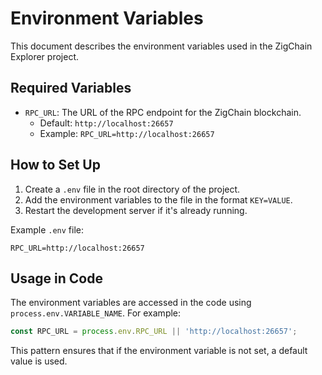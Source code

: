 # Environment Variables

This document describes the environment variables used in the ZigChain Explorer project.

## Required Variables

- `RPC_URL`: The URL of the RPC endpoint for the ZigChain blockchain.
  - Default: `http://localhost:26657`
  - Example: `RPC_URL=http://localhost:26657`

## How to Set Up

1. Create a `.env` file in the root directory of the project.
2. Add the environment variables to the file in the format `KEY=VALUE`.
3. Restart the development server if it's already running.

Example `.env` file:
```
RPC_URL=http://localhost:26657
```

## Usage in Code

The environment variables are accessed in the code using `process.env.VARIABLE_NAME`. For example:

```typescript
const RPC_URL = process.env.RPC_URL || 'http://localhost:26657';
```

This pattern ensures that if the environment variable is not set, a default value is used.
